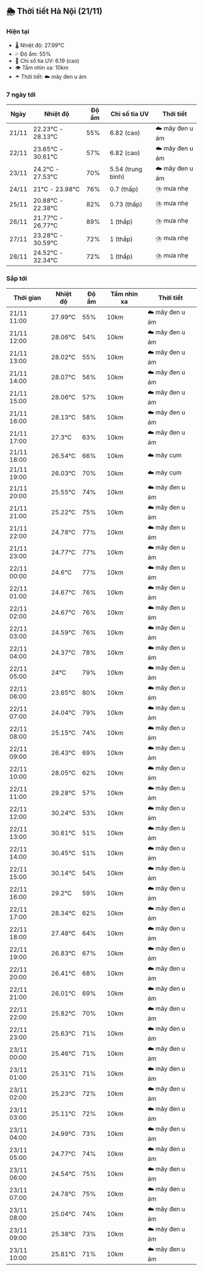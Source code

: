 ## 🌦️ Thời tiết Hà Nội (21/11)

### Hiện tại

- 🌡️ Nhiệt độ: 27.99℃
- 💦 Độ ẩm: 55%
- 🌟 Chỉ số tia UV: 6.19 (cao)
- 👁️ Tầm nhìn xa: 10km
- ☂️ Thời tiết: ☁️ mây đen u ám

### 7 ngày tới

| Ngày | Nhiệt độ | Độ ẩm | Chỉ số tia UV | Thời tiết |
| --- | --- | --- | --- | --- |
| 21/11 | 22.23℃ - 28.13℃ | 55% | 6.82 (cao) | ☁️ mây đen u ám |
| 22/11 | 23.65℃ - 30.61℃ | 57% | 6.82 (cao) | ☁️ mây đen u ám |
| 23/11 | 24.2℃ - 27.53℃ | 70% | 5.54 (trung bình) | ☁️ mây đen u ám |
| 24/11 | 21℃ - 23.98℃ | 76% | 0.7 (thấp) | ⛈️ mưa nhẹ |
| 25/11 | 20.88℃ - 22.38℃ | 82% | 0.73 (thấp) | ⛈️ mưa nhẹ |
| 26/11 | 21.77℃ - 26.77℃ | 89% | 1 (thấp) | ⛈️ mưa nhẹ |
| 27/11 | 23.28℃ - 30.59℃ | 72% | 1 (thấp) | ⛈️ mưa nhẹ |
| 28/11 | 24.52℃ - 32.34℃ | 72% | 1 (thấp) | ⛈️ mưa nhẹ |

### Sắp tới

| Thời gian | Nhiệt độ | Độ ẩm | Tầm nhìn xa | Thời tiết |
| --- | --- | --- | --- | --- |
| 21/11 11:00 | 27.99℃ | 55% | 10km | ☁️ mây đen u ám |
| 21/11 12:00 | 28.06℃ | 54% | 10km | ☁️ mây đen u ám |
| 21/11 13:00 | 28.02℃ | 55% | 10km | ☁️ mây đen u ám |
| 21/11 14:00 | 28.07℃ | 56% | 10km | ☁️ mây đen u ám |
| 21/11 15:00 | 28.06℃ | 57% | 10km | ☁️ mây đen u ám |
| 21/11 16:00 | 28.13℃ | 58% | 10km | ☁️ mây đen u ám |
| 21/11 17:00 | 27.3℃ | 63% | 10km | ☁️ mây đen u ám |
| 21/11 18:00 | 26.54℃ | 66% | 10km | ☁️ mây cụm |
| 21/11 19:00 | 26.03℃ | 70% | 10km | ☁️ mây cụm |
| 21/11 20:00 | 25.55℃ | 74% | 10km | ☁️ mây đen u ám |
| 21/11 21:00 | 25.22℃ | 75% | 10km | ☁️ mây đen u ám |
| 21/11 22:00 | 24.78℃ | 77% | 10km | ☁️ mây đen u ám |
| 21/11 23:00 | 24.77℃ | 77% | 10km | ☁️ mây đen u ám |
| 22/11 00:00 | 24.6℃ | 77% | 10km | ☁️ mây đen u ám |
| 22/11 01:00 | 24.67℃ | 76% | 10km | ☁️ mây đen u ám |
| 22/11 02:00 | 24.67℃ | 76% | 10km | ☁️ mây đen u ám |
| 22/11 03:00 | 24.59℃ | 76% | 10km | ☁️ mây đen u ám |
| 22/11 04:00 | 24.37℃ | 78% | 10km | ☁️ mây đen u ám |
| 22/11 05:00 | 24℃ | 79% | 10km | ☁️ mây đen u ám |
| 22/11 06:00 | 23.65℃ | 80% | 10km | ☁️ mây đen u ám |
| 22/11 07:00 | 24.04℃ | 79% | 10km | ☁️ mây đen u ám |
| 22/11 08:00 | 25.15℃ | 74% | 10km | ☁️ mây đen u ám |
| 22/11 09:00 | 26.43℃ | 69% | 10km | ☁️ mây đen u ám |
| 22/11 10:00 | 28.05℃ | 62% | 10km | ☁️ mây đen u ám |
| 22/11 11:00 | 29.28℃ | 57% | 10km | ☁️ mây đen u ám |
| 22/11 12:00 | 30.24℃ | 53% | 10km | ☁️ mây đen u ám |
| 22/11 13:00 | 30.61℃ | 51% | 10km | ☁️ mây đen u ám |
| 22/11 14:00 | 30.45℃ | 51% | 10km | ☁️ mây đen u ám |
| 22/11 15:00 | 30.14℃ | 54% | 10km | ☁️ mây đen u ám |
| 22/11 16:00 | 29.2℃ | 59% | 10km | ☁️ mây đen u ám |
| 22/11 17:00 | 28.34℃ | 62% | 10km | ☁️ mây đen u ám |
| 22/11 18:00 | 27.48℃ | 64% | 10km | ☁️ mây đen u ám |
| 22/11 19:00 | 26.83℃ | 67% | 10km | ☁️ mây đen u ám |
| 22/11 20:00 | 26.41℃ | 68% | 10km | ☁️ mây đen u ám |
| 22/11 21:00 | 26.01℃ | 69% | 10km | ☁️ mây đen u ám |
| 22/11 22:00 | 25.82℃ | 70% | 10km | ☁️ mây đen u ám |
| 22/11 23:00 | 25.63℃ | 71% | 10km | ☁️ mây đen u ám |
| 23/11 00:00 | 25.46℃ | 71% | 10km | ☁️ mây đen u ám |
| 23/11 01:00 | 25.31℃ | 71% | 10km | ☁️ mây đen u ám |
| 23/11 02:00 | 25.23℃ | 72% | 10km | ☁️ mây đen u ám |
| 23/11 03:00 | 25.11℃ | 72% | 10km | ☁️ mây đen u ám |
| 23/11 04:00 | 24.99℃ | 73% | 10km | ☁️ mây đen u ám |
| 23/11 05:00 | 24.77℃ | 74% | 10km | ☁️ mây đen u ám |
| 23/11 06:00 | 24.54℃ | 75% | 10km | ☁️ mây đen u ám |
| 23/11 07:00 | 24.78℃ | 75% | 10km | ☁️ mây đen u ám |
| 23/11 08:00 | 25.04℃ | 74% | 10km | ☁️ mây đen u ám |
| 23/11 09:00 | 25.38℃ | 73% | 10km | ☁️ mây đen u ám |
| 23/11 10:00 | 25.81℃ | 71% | 10km | ☁️ mây đen u ám |
